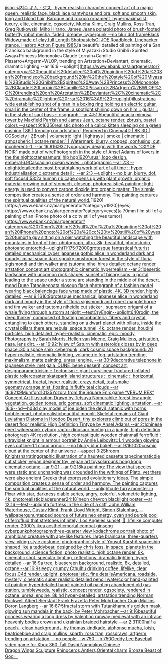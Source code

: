 [jisoo 김지수 キム・ジス , hyper realistic character concept art of a magic queen, realistic face, black lace pantyhose and bra, soft and smooth skin, long and blond hair, Baroque and rococo ornament, hypermaximalist, luxury, elite, cinematic, cgsociety, Mucha Klimt, Craig Mullins, Ross Tran, Greg Rutkowski, Miho Hirano, James Jean](https://www.ebank.nz/aiartgenerator?category=jisoo%20%EA%B9%80%EC%A7%80%EC%88%98%20%E3%82%AD%E3%83%A0%E3%83%BB%E3%82%B8%E3%82%B9%20%2C%20hyper%20realistic%20character%20concept%20art%20of%20a%20magic%20queen%2C%20realistic%20face%2C%20black%20lace%20pantyhose%20and%20bra%2C%20soft%20and%20smooth%20skin%2C%20long%20and%20blond%20hair%2C%20Baroque%20and%20rococo%20ornament%2C%20hypermaximalist%2C%20luxury%2C%20elite%2C%20cinematic%2C%20cgsociety%2C%20Mucha%20Klimt%2C%20Craig%20Mullins%2C%20Ross%20Tran%2C%20Greg%20Rutkowski%2C%20Miho%20Hirano%2C%20James%20Jean)[a polaroid photo of brush-footed butterfly robot mecha, faded, dreamy, cyberpunk --no blur dof frame](https://www.ebank.nz/aiartgenerator?category=a%20polaroid%20photo%20of%20brush-footed%20butterfly%20robot%20mecha%2C%20faded%2C%20dreamy%2C%20cyberpunk%20--no%20blur%20dof%20frame)[Black Widow,made of clay,full Length Shot](https://www.ebank.nz/aiartgenerator?category=Black%20Widow%2Cmade%20of%20clay%2Cfull%20Length%20Shot)[pastels](https://www.ebank.nz/aiartgenerator?category=pastels)[GI JOE Roadblock. Linebacker stance. Hasbro Action Figure 1985.](https://www.ebank.nz/aiartgenerator?category=GI%20JOE%20Roadblock.%20Linebacker%20stance.%20Hasbro%20Action%20Figure%201985.)[a beautiful detailed oil painting of a San Francisco background in the style of Miyazaki+Studio Ghibli+Spirited Away+Princess Mononoke+Claude Lorrain+Camille Pissarro+Artgerm+WLOP, trending on Artstation+Deviantart, cinematic, dramatic lighting --ar 16:9 --uplight](https://www.ebank.nz/aiartgenerator?category=a%20beautiful%20detailed%20oil%20painting%20of%20a%20San%20Francisco%20background%20in%20the%20style%20of%20Miyazaki%2BStudio%20Ghibli%2BSpirited%20Away%2BPrincess%20Mononoke%2BClaude%20Lorrain%2BCamille%20Pissarro%2BArtgerm%2BWLOP%2C%20trending%20on%20Artstation%2BDeviantart%2C%20cinematic%2C%20dramatic%20lighting%20--ar%2016%3A9%20--uplight)[illustration](https://www.ebank.nz/aiartgenerator?category=illustration)[a wide establishing shot of a man in a boxing ring holding an electric guitar. small in the center of the frame. a spotlight shining down on him :: guitar :: in the style of saul bass :: risograph --ar 4:5](https://www.ebank.nz/aiartgenerator?category=a%20wide%20establishing%20shot%20of%20a%20man%20in%20a%20boxing%20ring%20holding%20an%20electric%20guitar.%20small%20in%20the%20center%20of%20the%20frame.%20a%20spotlight%20shining%20down%20on%20him%20%3A%3A%20guitar%20%3A%3A%20in%20the%20style%20of%20saul%20bass%20%3A%3A%20risograph%20--ar%204%3A5)[1:5](https://www.ebank.nz/aiartgenerator?category=1%3A5)[beautiful acacia mimosa tower by Maxfield Parrish and James Jean, octane render, zbrush, pastel colors --aspect 9:16](https://www.ebank.nz/aiartgenerator?category=beautiful%20acacia%20mimosa%20tower%20by%20Maxfield%20Parrish%20and%20James%20Jean%2C%20octane%20render%2C%20zbrush%2C%20pastel%20colors%20--aspect%209%3A16)[350](https://www.ebank.nz/aiartgenerator?category=350)[realistic photo of a calico kitten sleeping on a green cushion | 8K | trending on artstation | Rendered in Cinema4D | 8K 3D | CGSociety | ZBrush | volumetric light | lightrays | smoke | cinematic | atmospheric | octane render:1 | Watermark, blurry, cropped, confusing, cut, incoherent:-1, --ar 16:9](https://www.ebank.nz/aiartgenerator?category=realistic%20photo%20of%20a%20calico%20kitten%20sleeping%20on%20a%20green%20cushion%20%7C%208K%20%7C%20trending%20on%20artstation%20%7C%20Rendered%20in%20Cinema4D%20%7C%208K%203D%20%7C%20CGSociety%20%7C%20ZBrush%20%7C%20volumetric%20light%20%7C%20lightrays%20%7C%20smoke%20%7C%20cinematic%20%7C%20atmospheric%20%7C%20octane%20render%3A1%20%7C%20Watermark%2C%20blurry%2C%20cropped%2C%20confusing%2C%20cut%2C%20incoherent%3A-1%2C%20--ar%2016%3A9)[16:9](https://www.ebank.nz/aiartgenerator?category=16%3A9)[3:1](https://www.ebank.nz/aiartgenerator?category=3%3A1)[typography design with the words "OXYDE NOIR" made out of wire](https://www.ebank.nz/aiartgenerator?category=typography%20design%20with%20the%20words%20%22OXYDE%20NOIR%22%20made%20out%20of%20wire)[Photograph in the style of Ansel Adams of lovers in the the night](https://www.ebank.nz/aiartgenerator?category=Photograph%20in%20the%20style%20of%20Ansel%20Adams%20of%20lovers%20in%20the%20the%20night)[octane](https://www.ebank.nz/aiartgenerator?category=octane)[samurai,hip hop](https://www.ebank.nz/aiartgenerator?category=samurai%2Chip%20hop)[1920](https://www.ebank.nz/aiartgenerator?category=1920)['urua', logo design, embera](https://www.ebank.nz/aiartgenerator?category=%27urua%27%2C%20logo%20design%2C%20embera)[16.9](https://www.ebank.nz/aiartgenerator?category=16.9)[Cascading ocean waves :: photographic --ar 2:3 --uplight](https://www.ebank.nz/aiartgenerator?category=Cascading%20ocean%20waves%20%3A%3A%20photographic%20--ar%202%3A3%20--uplight)[detailed](https://www.ebank.nz/aiartgenerator?category=detailed)[the most breathtaking work of art of all time :: hyper industrialisation :: extreme detail :: --ar 2:3 --uplight --no blur, blurry, dof, soft focus](https://www.ebank.nz/aiartgenerator?category=the%20most%20breathtaking%20work%20of%20art%20of%20all%20time%20%3A%3A%20hyper%20industrialisation%20%3A%3A%20extreme%20detail%20%3A%3A%20--ar%202%3A3%20--uplight%20--no%20blur%2C%20blurry%2C%20dof%2C%20soft%20focus)[4:5](https://www.ebank.nz/aiartgenerator?category=4%3A5)[3:2](https://www.ebank.nz/aiartgenerator?category=3%3A2)[a human rib cage opens up with plant growth, organic material growing out of stomach, closeup, photorealistic](https://www.ebank.nz/aiartgenerator?category=a%20human%20rib%20cage%20opens%20up%20with%20plant%20growth%2C%20organic%20material%20growing%20out%20of%20stomach%2C%20closeup%2C%20photorealistic)[A painting: light energy is used to convert carbon dioxide into organic matter. The simple composition creates a sense of order and harmony. The painting captures the spiritual qualities of the natural world.](https://www.ebank.nz/aiartgenerator?category=A%20painting%3A%20light%20energy%20is%20used%20to%20convert%20carbon%20dioxide%20into%20organic%20matter.%20The%20simple%20composition%20creates%20a%20sense%20of%20order%20and%20harmony.%20The%20painting%20captures%20the%20spiritual%20qualities%20of%20the%20natural%20world.)[1920](https://www.ebank.nz/aiartgenerator?category=1920)[eyes](https://www.ebank.nz/aiartgenerator?category=eyes)[a 70mm film still of a painting of an iPhone photo of a cc tv still of yves tumor](https://www.ebank.nz/aiartgenerator?category=a%2070mm%20film%20still%20of%20a%20painting%20of%20an%20iPhone%20photo%20of%20a%20cc%20tv%20still%20of%20yves%20tumor)[a guy sitting on a pier watching the beautiful landscape with mountains in front of him, photograph, ultra, 8k, beautiful, photostudio, photo](https://www.ebank.nz/aiartgenerator?category=a%20guy%20sitting%20on%20a%20pier%20watching%20the%20beautiful%20landscape%20with%20mountains%20in%20front%20of%20him%2C%20photograph%2C%20ultra%2C%208k%2C%20beautiful%2C%20photostudio%2C%20photo)[ancient](https://www.ebank.nz/aiartgenerator?category=ancient)[orchid](https://www.ebank.nz/aiartgenerator?category=orchid)[--uplight](https://www.ebank.nz/aiartgenerator?category=--uplight)[11:17](https://www.ebank.nz/aiartgenerator?category=11%3A17)[5:7](https://www.ebank.nz/aiartgenerator?category=5%3A7)[2000](https://www.ebank.nz/aiartgenerator?category=2000)[grotesque fantastical futurist detailed mechanical cyber japanese gothic alice in wonderland dark and moody liminal space dark spooky mushroom forest in the style of floria sigismondi and tim walker and tsutomu nihei hires detailed octane render artstation concept art photographic cinematic hyperrealism --ar 3:1](https://www.ebank.nz/aiartgenerator?category=grotesque%20fantastical%20futurist%20detailed%20mechanical%20cyber%20japanese%20gothic%20alice%20in%20wonderland%20dark%20and%20moody%20liminal%20space%20dark%20spooky%20mushroom%20forest%20in%20the%20style%20of%20floria%20sigismondi%20and%20tim%20walker%20and%20tsutomu%20nihei%20hires%20detailed%20octane%20render%20artstation%20concept%20art%20photographic%20cinematic%20hyperrealism%20--ar%203%3A1)[desertic landscape with uncomon rock shapes, sunset of binary suns, a portal leading to the space under a stone arc standing in the middle of the desert. mood Dune Tatooine](https://www.ebank.nz/aiartgenerator?category=desertic%20landscape%20with%20uncomon%20rock%20shapes%2C%20sunset%20of%20binary%20suns%2C%20a%20portal%20leading%20to%20the%20space%20under%20a%20stone%20arc%20standing%20in%20the%20middle%20of%20the%20desert.%20mood%20Dune%20Tatooine)[coat](https://www.ebank.nz/aiartgenerator?category=coat)[a closeup flash photograph of a fashion model wearing black balenciaga face wrap made of plastic, 4K, 3D render, highly detailed, —ar 9:16](https://www.ebank.nz/aiartgenerator?category=a%20closeup%20flash%20photograph%20of%20a%20fashion%20model%20wearing%20black%20balenciaga%20face%20wrap%20made%20of%20plastic%2C%204K%2C%203D%20render%2C%20highly%20detailed%2C%20%E2%80%94ar%209%3A16)[16:9](https://www.ebank.nz/aiartgenerator?category=16%3A9)[grotesque mechanical japanese alice in wonderland dark and moody in the style of floria sigismondi and robert mapplethorpe and tim walker and tsutomu nihei](https://www.ebank.nz/aiartgenerator?category=grotesque%20mechanical%20japanese%20alice%20in%20wonderland%20dark%20and%20moody%20in%20the%20style%20of%20floria%20sigismondi%20and%20robert%20mapplethorpe%20and%20tim%20walker%20and%20tsutomu%20nihei)[die cut sticker , sup](https://www.ebank.nz/aiartgenerator?category=die%20cut%20sticker%20%2C%20sup)[macro origami of a whale flying through a storm at night --test](https://www.ebank.nz/aiartgenerator?category=macro%20origami%20of%20a%20whale%20flying%20through%20a%20storm%20at%20night%20--test)[CryEngin](https://www.ebank.nz/aiartgenerator?category=CryEngin)[--uplight](https://www.ebank.nz/aiartgenerator?category=--uplight)[640](https://www.ebank.nz/aiartgenerator?category=640)[rodin, the deep thinker, composed of floating microbacteria, fibers and crystal, entangling to each others, standing on a dwarf planet with pillars, inside the crystal pillars there are nebula, space tunnel, 4k, octane render, houdini particles, high detailed, hyper-realistic, cinematic, epic, moody, Photography by Sarah Morris, Hellen van Meene, Craig Mullens, artstation, nasa, lens dirt, --ar 16:9](https://www.ebank.nz/aiartgenerator?category=rodin%2C%20the%20deep%20thinker%2C%20composed%20of%20floating%20microbacteria%2C%20fibers%20and%20crystal%2C%20entangling%20to%20each%20others%2C%20standing%20on%20a%20dwarf%20planet%20with%20pillars%2C%20inside%20the%20crystal%20pillars%20there%20are%20nebula%2C%20space%20tunnel%2C%204k%2C%20octane%20render%2C%20houdini%20particles%2C%20high%20detailed%2C%20hyper-realistic%2C%20cinematic%2C%20epic%2C%20moody%2C%20Photography%20by%20Sarah%20Morris%2C%20Hellen%20van%20Meene%2C%20Craig%20Mullens%2C%20artstation%2C%20nasa%2C%20lens%20dirt%2C%20--ar%2016%3A9)[2:1](https://www.ebank.nz/aiartgenerator?category=2%3A1)[view of Saturn with asteroids closes by in deep space::30 a space ship, cyberpunk, dark cosmic space background::20 hyper realistic, cinematic lighting, volumetric fog, artstation trending, maximalism, matte painting, unreal engine, --ar 30:9](https://www.ebank.nz/aiartgenerator?category=view%20of%20Saturn%20with%20asteroids%20closes%20by%20in%20deep%20space%3A%3A30%20a%20space%20ship%2C%20cyberpunk%2C%20dark%20cosmic%20space%20background%3A%3A20%20hyper%20realistic%2C%20cinematic%20lighting%2C%20volumetric%20fog%2C%20artstation%20trending%2C%20maximalism%2C%20matte%20painting%2C%20unreal%20engine%2C%20--ar%2030%3A9)[decorative telephone in japanese style, met gala, DUNE, bene gesserit, concept art, design](https://www.ebank.nz/aiartgenerator?category=decorative%20telephone%20in%20japanese%20style%2C%20met%20gala%2C%20DUNE%2C%20bene%20gesserit%2C%20concept%20art%2C%20design)[parametricism :: Tectonism :: giant curvilinear fractured inflated plastic rollercoaster skatepark island structures :: cinematic :: horizontal, symmetrical, fractal, hyper realistic, crazy detail, teal smoke geometry,orange mist ,floating in fluffy teal clouds --ar 16:9](https://www.ebank.nz/aiartgenerator?category=parametricism%20%3A%3A%20Tectonism%20%3A%3A%20giant%20curvilinear%20fractured%20inflated%20plastic%20rollercoaster%20skatepark%20island%20structures%20%3A%3A%20cinematic%20%3A%3A%20horizontal%2C%20symmetrical%2C%20fractal%2C%20hyper%20realistic%2C%20crazy%20detail%2C%20teal%20smoke%20geometry%2Corange%20mist%20%2Cfloating%20in%20fluffy%20teal%20clouds%20--ar%2016%3A9)[21:9](https://www.ebank.nz/aiartgenerator?category=21%3A9)[Mumford](https://www.ebank.nz/aiartgenerator?category=Mumford)[10135](https://www.ebank.nz/aiartgenerator?category=10135)[Yozora from the Square Enix game “VERUM REX” Concept Art Illustration Drawn by Tetsuya Nomura](https://www.ebank.nz/aiartgenerator?category=Yozora%20from%20the%20Square%20Enix%20game%20%E2%80%9CVERUM%20REX%E2%80%9D%20Concept%20Art%20Illustration%20Drawn%20by%20Tetsuya%20Nomura)[hike forest low angle, vegetation, golden tones, eric gomez, soft cinematic lighting, artstation, --ar 16:9](https://www.ebank.nz/aiartgenerator?category=hike%20forest%20low%20angle%2C%20vegetation%2C%20golden%20tones%2C%20eric%20gomez%2C%20soft%20cinematic%20lighting%2C%20artstation%2C%20--ar%2016%3A9)[--hd](https://www.ebank.nz/aiartgenerator?category=--hd)[—hd](https://www.ebank.nz/aiartgenerator?category=%E2%80%94hd)[3d clay model of joe biden the devil, satanic with horns, bobble head, photorealistic](https://www.ebank.nz/aiartgenerator?category=3d%20clay%20model%20of%20joe%20biden%20the%20devil%2C%20satanic%20with%20horns%2C%20bobble%20head%2C%20photorealistic)[](https://www.ebank.nz/aiartgenerator?category=)[beautiful moonlit Skeletal remains of Giant Leviathan Diatoms in Hoodoo Desert, tiny explorers climb out of pores in the desert floor realistic High Definition Tintype by Ansel Adams --ar 2:1](https://www.ebank.nz/aiartgenerator?category=beautiful%20moonlit%20Skeletal%20remains%20of%20Giant%20Leviathan%20Diatoms%20in%20Hoodoo%20Desert%2C%20tiny%20explorers%20climb%20out%20of%20pores%20in%20the%20desert%20floor%20realistic%20High%20Definition%20Tintype%20by%20Ansel%20Adams%20--ar%202%3A1)[chinese geert wilders](https://www.ebank.nz/aiartgenerator?category=chinese%20geert%20wilders)[pink cyborg raptor dinosaur hunting in a jungle, high definition photograph 4K resolution , high contrast](https://www.ebank.nz/aiartgenerator?category=pink%20cyborg%20raptor%20dinosaur%20hunting%20in%20a%20jungle%2C%20high%20definition%20photograph%204K%20resolution%20%2C%20high%20contrast)[liquid wooden chainmail ferrofluid:: ultraviolet knight in armour portrait by Annie Leibovitz::1.4 wooden glowing eyes outline::1.1 cloud armor:: --no blurry blur bokeh --ar 9:16](https://www.ebank.nz/aiartgenerator?category=liquid%20wooden%20chainmail%20ferrofluid%3A%3A%20ultraviolet%20knight%20in%20armour%20portrait%20by%20Annie%20Leibovitz%3A%3A1.4%20wooden%20glowing%20eyes%20outline%3A%3A1.1%20cloud%20armor%3A%3A%20--no%20blurry%20blur%20bokeh%20--ar%209%3A16)[1020](https://www.ebank.nz/aiartgenerator?category=1020)[cosmic cloud at the center of the universe --aspect 3:2](https://www.ebank.nz/aiartgenerator?category=cosmic%20cloud%20at%20the%20center%20of%20the%20universe%20--aspect%203%3A2)[Shroom Knights](https://www.ebank.nz/aiartgenerator?category=Shroom%20Knights)[narrating](https://www.ebank.nz/aiartgenerator?category=narrating)[graphic illustration of a haunted cassette tape](https://www.ebank.nz/aiartgenerator?category=graphic%20illustration%20of%20a%20haunted%20cassette%20tape)[cinematic](https://www.ebank.nz/aiartgenerator?category=cinematic)[die cut sticker, vegan designer toy, vegan art toy](https://www.ebank.nz/aiartgenerator?category=die%20cut%20sticker%2C%20vegan%20designer%20toy%2C%20vegan%20art%20toy)[solarpunk hong kong, cinematic octane --ar 9:21 --ar 9:21](https://www.ebank.nz/aiartgenerator?category=solarpunk%20hong%20kong%2C%20cinematic%20octane%20--ar%209%3A21%20--ar%209%3A21)[8k](https://www.ebank.nz/aiartgenerator?category=8k)[a painting: The view that species were static and unchanging was grounded in the writings of Plato, yet there were also ancient Greeks that expressed evolutionary ideas.  The simple composition creates a sense of order and harmony. The painting captures the spiritual qualities of the natural world. --uplight](https://www.ebank.nz/aiartgenerator?category=a%20painting%3A%20The%20view%20that%20species%20were%20static%20and%20unchanging%20was%20grounded%20in%20the%20writings%20of%20Plato%2C%20yet%20there%20were%20also%20ancient%20Greeks%20that%20expressed%20evolutionary%20ideas.%20%20The%20simple%20composition%20creates%20a%20sense%20of%20order%20and%20harmony.%20The%20painting%20captures%20the%20spiritual%20qualities%20of%20the%20natural%20world.%20--uplight)[cute furry monster in Pixar with star, darkness diablo series, angry, colorful, volumetric lighting, 4k, photorealistic](https://www.ebank.nz/aiartgenerator?category=cute%20furry%20monster%20in%20Pixar%20with%20star%2C%20darkness%20diablo%20series%2C%20angry%2C%20colorful%2C%20volumetric%20lighting%2C%204k%2C%20photorealistic)[bladerunner](https://www.ebank.nz/aiartgenerator?category=bladerunner)[24:18](https://www.ebank.nz/aiartgenerator?category=24%3A18)[1](https://www.ebank.nz/aiartgenerator?category=1)[neon chevron blacklight poster —ar 12:16 —test](https://www.ebank.nz/aiartgenerator?category=neon%20chevron%20blacklight%20poster%20%E2%80%94ar%2012%3A16%20%E2%80%94test)[--uplight](https://www.ebank.nz/aiartgenerator?category=--uplight)[a fortress in the side of a cliff, John William Waterhouse, Gustav Klimt, Frank Lloyd Wright, Simon Stalenhag, --wallpaper](https://www.ebank.nz/aiartgenerator?category=a%20fortress%20in%20the%20side%20of%20a%20cliff%2C%20John%20William%20Waterhouse%2C%20Gustav%20Klimt%2C%20Frank%20Lloyd%20Wright%2C%20Simon%20Stalenhag%2C%20--wallpaper)[gun](https://www.ebank.nz/aiartgenerator?category=gun)[untapped source of future neo energy, cyan and purple pool of ferrofluid that stretches infinitely, Los Angeles sunset, 🌆, lifelike computer render, 2000's ikea aesthetic](https://www.ebank.nz/aiartgenerator?category=untapped%20source%20of%20future%20neo%20energy%2C%20cyan%20and%20purple%20pool%20of%20ferrofluid%20that%20stretches%20infinitely%2C%20Los%20Angeles%20sunset%2C%20%F0%9F%8C%86%2C%20lifelike%20computer%20render%2C%202000%27s%20ikea%20aesthetic)[mortal combat ginseng cyberpunk](https://www.ebank.nz/aiartgenerator?category=mortal%20combat%20ginseng%20cyberpunk)[photography](https://www.ebank.nz/aiartgenerator?category=photography)[three-quarter view kodachrome portrait photo of amphibian creature with ape-like features, large braincase, three-quarters view, viking style costume, photographic style of Yousuf Karsh](https://www.ebank.nz/aiartgenerator?category=three-quarter%20view%20kodachrome%20portrait%20photo%20of%20amphibian%20creature%20with%20ape-like%20features%2C%20large%20braincase%2C%20three-quarters%20view%2C%20viking%20style%20costume%2C%20photographic%20style%20of%20Yousuf%20Karsh)[A spaceship shaped like a teddybear, designed by chris foss, in space, planets in the background, science fiction, photo realistic. high octane render. 8k. cinematic shot. specular lighting, reflections, dramatic lighting, hyper detailed --ar 16:9](https://www.ebank.nz/aiartgenerator?category=A%20spaceship%20shaped%20like%20a%20teddybear%2C%20designed%20by%20chris%20foss%2C%20in%20space%2C%20planets%20in%20the%20background%2C%20science%20fiction%2C%20photo%20realistic.%20high%20octane%20render.%208k.%20cinematic%20shot.%20specular%20lighting%2C%20reflections%2C%20dramatic%20lighting%2C%20hyper%20detailed%20--ar%2016%3A9)[a tree, bluescreen background, realistic, 8k, detailed, octane --ar 16:9](https://www.ebank.nz/aiartgenerator?category=a%20tree%2C%20bluescreen%20background%2C%20realistic%2C%208k%2C%20detailed%2C%20octane%20--ar%2016%3A9)[sleepy grumpy Cthulhu drinking coffee, lifelike, clear focus,C4d render, uplight, photorealistic, fine details](https://www.ebank.nz/aiartgenerator?category=sleepy%20grumpy%20Cthulhu%20drinking%20coffee%2C%20lifelike%2C%20clear%20focus%2CC4d%20render%2C%20uplight%2C%20photorealistic%2C%20fine%20details)[Americana, roadside, mystery, cinematic super realistic detailed pencil watercolor hand-painted oil painting  hyperdetailed hand-painted oil painting  abandoned old gas station, tumbleweeds,  realistic,  concept render, cgsociety, rendered in octane, unreal engine, 8k hd hyper-detailed, artstation trending Norman Rockwell Albert Bierstadt Frank Frazetta Peter Mohrbacher Craig Mullins Doron Langberg --ar 16:8](https://www.ebank.nz/aiartgenerator?category=Americana%2C%20roadside%2C%20mystery%2C%20cinematic%20super%20realistic%20detailed%20pencil%20watercolor%20hand-painted%20oil%20painting%20%20hyperdetailed%20hand-painted%20oil%20painting%20%20abandoned%20old%20gas%20station%2C%20tumbleweeds%2C%20%20realistic%2C%20%20concept%20render%2C%20cgsociety%2C%20rendered%20in%20octane%2C%20unreal%20engine%2C%208k%20hd%20hyper-detailed%2C%20artstation%20trending%20Norman%20Rockwell%20Albert%20Bierstadt%20Frank%20Frazetta%20Peter%20Mohrbacher%20Craig%20Mullins%20Doron%20Langberg%20--ar%2016%3A8)[7:5](https://www.ebank.nz/aiartgenerator?category=7%3A5)[fractal storm with Tutankhamun's golden mask, glowing sun mandala in the back, by Peter Mohrbacher  --ar 9:16](https://www.ebank.nz/aiartgenerator?category=fractal%20storm%20with%20Tutankhamun%27s%20golden%20mask%2C%20glowing%20sun%20mandala%20in%20the%20back%2C%20by%20Peter%20Mohrbacher%20%20--ar%209%3A16)[beautiful princess wearing a long dress by Valentino runway medieval with an intrace heavenly bodies crown and ukrainian braided  hairstyle —ar 2:3](https://www.ebank.nz/aiartgenerator?category=beautiful%20princess%20wearing%20a%20long%20dress%20by%20Valentino%20runway%20medieval%20with%20an%20intrace%20heavenly%20bodies%20crown%20and%20ukrainian%20braided%20%20hairstyle%20%E2%80%94ar%202%3A3)[1100](https://www.ebank.nz/aiartgenerator?category=1100)[half a peach，clean background，by thomas kindkade, alphonse mucha, loish, beatriceblue and craig mullins, sparth, ross tran, rossdraws, artgerm, trending on artstation, --no people --w 750 --h 750](https://www.ebank.nz/aiartgenerator?category=half%20a%20peach%EF%BC%8Cclean%20background%EF%BC%8Cby%20thomas%20kindkade%2C%20alphonse%20mucha%2C%20loish%2C%20beatriceblue%20and%20craig%20mullins%2C%20sparth%2C%20ross%20tran%2C%20rossdraws%2C%20artgerm%2C%20trending%20on%20artstation%2C%20--no%20people%20--w%20750%20--h%20750)[Geddy Lee Baseball video game for Xbox 360](https://www.ebank.nz/aiartgenerator?category=Geddy%20Lee%20Baseball%20video%20game%20for%20Xbox%20360)[「all:Dashi Namdakov,Chinese Dragon,Wings,Sculpture,Rhinoceros,Antlers,Oriental charm,Bronze Beast of God」](https://www.ebank.nz/aiartgenerator?category=%E3%80%8Call%3ADashi%20Namdakov%2CChinese%20Dragon%2CWings%2CSculpture%2CRhinoceros%2CAntlers%2COriental%20charm%2CBronze%20Beast%20of%20God%E3%80%8D)